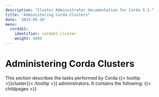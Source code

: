 ```yaml
---
description: "Cluster Administrator documentation for Corda 5.1."
title: "Administering Corda Clusters"
date: '2023-05-16'
menu:
  corda51:
    identifier: corda51-cluster
    weight: 4000
---
```

# Administering Corda Clusters

This section describes the tasks performed by Corda {{< tooltip >}}cluster{{< /tooltip >}} administrators. It contains the following:
{{< childpages >}}
